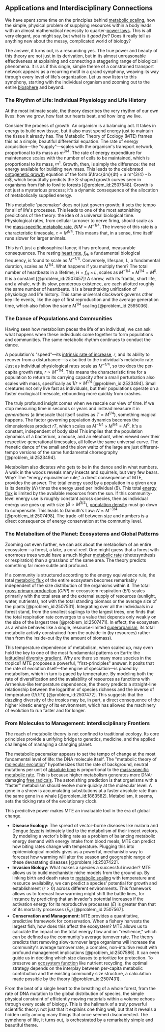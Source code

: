 ## Applications and Interdisciplinary Connections

We have spent some time on the principles behind [metabolic scaling](@article_id:269760), how the simple, physical problem of supplying resources within a body leads with an almost mathematical necessity to quarter-[power laws](@article_id:159668). This is all very elegant, you might say, but what is it *good for*? Does it really tell us anything new about the messy, complicated world of biology?

The answer, it turns out, is a resounding yes. The true power and beauty of this theory are not just in its derivation, but in its almost unreasonable effectiveness at explaining and connecting a staggering range of biological phenomena. It is as if this single, simple theme of a constrained transport network appears as a recurring motif in a grand symphony, weaving its way through every level of life's organization. Let us now listen to this symphony, starting with the individual organism and zooming out to the entire [biosphere](@article_id:183268) and beyond.

### The Rhythm of Life: Individual Physiology and Life History

At the most intimate scale, the theory describes the very rhythm of our own lives: how we grow, how fast our hearts beat, and how long we live.

Consider the process of growth. An organism is a balancing act. It takes in energy to build new tissue, but it also must spend energy just to maintain the tissue it already has. The Metabolic Theory of Ecology (MTE) frames this as a simple, beautiful differential equation. The rate of energy acquisition—the "supply"—scales with the organism's transport network, proportional to its mass as $m^{3/4}$. The rate of energy expenditure for maintenance scales with the number of cells to be maintained, which is proportional to its mass, $m^1$. Growth, then, is simply the difference: the net energy available for building new mass. This leads to the celebrated [ontogenetic growth](@article_id:198121) equation of the form $\frac{dm}{dt} = a m^{3/4} - b m$, which beautifully predicts the S-shaped growth curves seen in organisms from fish to fowl to forests [@problem_id:2507548]. Growth is not just a mysterious process; it's a dynamic consequence of the allocation of metabolically supplied energy.

This metabolic 'pacemaker' does not just govern growth; it sets the tempo for all of life's processes. This leads to one of the most astonishing predictions of the theory: the idea of a universal biological time. Physiological rates, from cellular turnover to nerve firing, should scale as the [mass-specific metabolic rate](@article_id:173315), $B/M \propto M^{-1/4}$. The inverse of this rate is a characteristic timescale, $\tau \propto M^{1/4}$. This means that, in a sense, time itself runs slower for larger animals.

This isn't just a philosophical fancy; it has profound, measurable consequences. The resting [heart rate](@article_id:150676), $f_H$, a fundamental biological frequency, is found to scale as $M^{-1/4}$. Conversely, lifespan, $L$, a fundamental duration, scales as $M^{1/4}$. What happens if you multiply them? The total number of heartbeats in a lifetime, $H = f_H \times L$, scales as $M^{-1/4} \times M^{1/4} = M^0$. It is a constant [@problem_id:2507457]! A shrew, with its frantic, short life, and a whale, with its slow, ponderous existence, are each allotted roughly the same number of heartbeats. It is a breathtaking unification of physiology and life history. This same universal clockwork governs other key life events, like the age of first reproduction and the average generation time, which also follow the same $M^{1/4}$ scaling [@problem_id:2595036].

### The Dance of Populations and Communities

Having seen how metabolism paces the life of an individual, we can ask what happens when these individuals come together to form populations and communities. The same metabolic rhythm continues to conduct the dance.

A population's "speed"—its [intrinsic rate of increase](@article_id:145501), $r$, and its ability to recover from a disturbance—is also tied to the individual's metabolic rate. Just as individual physiological rates scale as $M^{-1/4}$, so too does the per-capita growth rate, $r \propto M^{-1/4}$. This means the characteristic time for a population to return to its carrying capacity after a small perturbation also scales with mass, specifically as $1/r \propto M^{1/4}$ [@problem_id:2523494]. Small creatures not only live fast as individuals, but their populations operate on a faster ecological timescale, rebounding more quickly from crashes.

The truly profound insight comes when we rescale our view of time. If we stop measuring time in seconds or years and instead measure it in *generations* (a timescale that itself scales as $T \propto M^{1/4}$), something magical happens. The factor governing population dynamics becomes the dimensionless product $rT$, which scales as $M^{-1/4} \times M^{1/4} = M^0$. It's a constant, independent of body size! This implies that the population dynamics of a bacterium, a mouse, and an elephant, when viewed over their respective generational timescales, all follow the same universal curve. The frenetic dance of the small and the slow waltz of the large are just different-tempo versions of the same fundamental choreography [@problem_id:2523494].

Metabolism also dictates who gets to be in the dance and in what numbers. A walk in the woods reveals many insects and squirrels, but very few bears. Why? The "energy equivalence rule," a direct consequence of MTE, provides the answer. The total energy used by a population in a given area is its density ($N$) times the energy used per individual ($B$). This total [energy flux](@article_id:265562) is limited by the available resources from the sun. If this community-level energy use is roughly constant across species, then as individual energy use goes up with size ($B \propto M^{3/4}$), [population density](@article_id:138403) must go down to compensate. This leads to Damuth's Law: $N \propto M^{-3/4}$ [@problem_id:2507498]. The trade-off between size and numbers is a direct consequence of energy conservation at the community level.

### The Metabolism of the Planet: Ecosystems and Global Patterns

Zooming out even further, we can ask about the metabolism of an entire ecosystem—a forest, a lake, a coral reef. One might guess that a forest with enormous trees would have a much higher [metabolic rate](@article_id:140071) (photosynthesis or respiration) than a grassland of the same area. The theory predicts something far more subtle and profound.

If a community is structured according to the energy equivalence rule, the total [metabolic flux](@article_id:167732) of the entire ecosystem becomes remarkably independent of the size distribution of the organisms within it. The total [gross primary production](@article_id:190883) ($GPP$) or ecosystem respiration ($ER$) scales primarily with the total area and the external supply of resources (sunlight, water, nutrients), not with the total standing biomass or the average size of the plants [@problem_id:2507531]. Integrating over all the individuals in a forest stand, from the smallest saplings to the largest trees, one finds that the total respiration rate converges to a value that depends only weakly on the size of the largest tree [@problem_id:2507471]. In effect, the ecosystem as a whole behaves like a single, resource-limited [superorganism](@article_id:145477), its total metabolic activity constrained from the outside-in (by resources) rather than from the inside-out (by the amount of biomass).

This temperature dependence of metabolism, when scaled up, may even hold the key to one of the most fundamental patterns on Earth: the [latitudinal diversity gradient](@article_id:167643). Why are there so many more species in the tropics? MTE proposes a powerful, "first-principles" answer. It posits that the rate of evolution itself—the engine of speciation—is paced by metabolism, which in turn is paced by temperature. By modeling both the rate of diversification and the availability of resources as functions with Arrhenius-like temperature dependence, the theory predicts a straight-line relationship between the logarithm of species richness and the inverse of temperature ($1/(kT)$) [@problem_id:2507472]. This suggests that the dazzling diversity of the tropics may be, in part, a direct consequence of the higher kinetic energy of its environment, which has allowed the machinery of evolution to run faster and for longer.

### From Molecules to Management: Interdisciplinary Frontiers

The reach of metabolic theory is not confined to traditional ecology. Its core principles provide a unifying bridge to genetics, medicine, and the applied challenges of managing a changing planet.

The metabolic pacemaker appears to set the tempo of change at the most fundamental level of life: the DNA molecule itself. The "metabolic theory of [molecular evolution](@article_id:148380)" hypothesizes that the rate of background, neutral mutations per unit of [absolute time](@article_id:264552) is proportional to the [mass-specific metabolic rate](@article_id:173315). This is because higher metabolism generates more DNA-damaging [free radicals](@article_id:163869). The astonishing prediction is that organisms with a "faster" metabolism should evolve more quickly at the molecular level. A gene in a shrew is accumulating substitutions at a faster absolute rate than the same gene in a whale [@problem_id:1863582]. Metabolism, it seems, sets the ticking rate of the evolutionary clock.

This predictive power makes MTE an invaluable tool in the era of global change.
*   **Disease Ecology:** The spread of vector-borne diseases like malaria and Dengue [fever](@article_id:171052) is intimately tied to the metabolism of their insect vectors. By modeling a vector's biting rate as a problem of balancing metabolic energy demand with energy intake from blood meals, MTE can predict how biting rates change with temperature. Plugging this into epidemiological models gives us a powerful, mechanistic way to forecast how warming will alter the season and geographic range of these devastating diseases [@problem_id:2507422].
*   **Invasion Biology:** What makes a species a successful invader? MTE allows us to build mechanistic niche models from the ground up. By linking birth and death rates to [metabolic scaling](@article_id:269760) with temperature and resource availability, we can predict a species' potential for growth and establishment ($r > 0$) across different environments. This framework allows us to forecast how warming might shift the battle lines, for instance by predicting that an invader's potential increases if the activation energy for its reproductive processes ($E$) is greater than that of its mortality processes ($E_d$) [@problem_id:2507567].
*   **Conservation and Management:** MTE provides a quantitative, predictive framework for conservation. When a fishery harvests the largest fish, how does this affect the ecosystem? MTE allows us to calculate the impact on the total energy flow and on "resilience," which can be defined as the community's average turnover rate. The theory predicts that removing slow-turnover large organisms will increase the community's average turnover rate, a complex, non-intuitive result with profound management implications [@problem_id:2507586]. It can even guide us in deciding which size classes to prioritize for protection. To preserve an [ecosystem function](@article_id:191688) like nutrient recycling, the optimal strategy depends on the interplay between per-capita metabolic contribution and the existing community size structure, a calculation made possible by the theory [@problem_id:2507431].

From the beat of a single heart to the breathing of a whole forest, from the rate of DNA mutation to the global distribution of species, the simple physical constraint of efficiently moving materials within a volume echoes through every scale of biology. This is the hallmark of a truly powerful scientific theory: not just that it explains one thing well, but that it reveals a hidden unity among many things that once seemed disconnected. The symphony of life, it turns out, is orchestrated by a remarkably simple and beautiful theme.